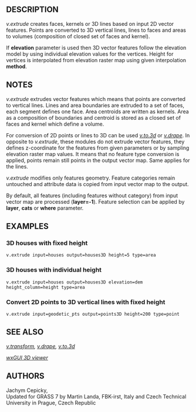 ## DESCRIPTION

*v.extrude* creates faces, kernels or 3D lines based on input 2D vector
features. Points are converted to 3D vertical lines, lines to faces and
areas to volumes (composition of closed set of faces and kernel).

If **elevation** parameter is used then 3D vector features follow the
elevation model by using individual elevation values for the vertices.
Height for vertices is interpolated from elevation raster map using
given interpolation **method**.

## NOTES

*v.extrude* extrudes vector features which means that points are
converted to vertical lines. Lines and area boundaries are extruded to a
set of faces, each segment defines one face. Area centroids are written
as kernels. Area as a composition of boundaries and centroid is stored
as a closed set of faces and kernel which define a volume.

For conversion of 2D points or lines to 3D can be used
*[v.to.3d](v.to.3d.md)* or *[v.drape](v.drape.md)*. In opposite to
*v.extrude*, these modules do not extrude vector features, they defines
z-coordinate for the features from given parameters or by sampling
elevation raster map values. It means that no feature type conversion is
applied, points remain still points in the output vector map. Same
applies for the lines.

*v.extrude* modifies only features geometry. Feature categories remain
untouched and attribute data is copied from input vector map to the
output.

By default, all features (including features without category) from
input vector map are processed (**layer=-1**). Feature selection can be
applied by **layer**, **cats** or **where** parameter.

## EXAMPLES

### 3D houses with fixed height

```shell
v.extrude input=houses output=houses3D height=5 type=area
```

### 3D houses with individual height

```shell
v.extrude input=houses output=houses3D elevation=dem height_column=height type=area
```

### Convert 2D points to 3D vertical lines with fixed height

```shell
v.extrude input=geodetic_pts output=points3D height=200 type=point
```

## SEE ALSO

*[v.transform](v.transform.md), [v.drape](v.drape.md),
[v.to.3d](v.to.3d.md)*

*[wxGUI 3D viewer](wxGUI.nviz.md)*

## AUTHORS

Jachym Cepicky,  
Updated for GRASS 7 by Martin Landa, FBK-irst, Italy and Czech Technical
University in Prague, Czech Republic
